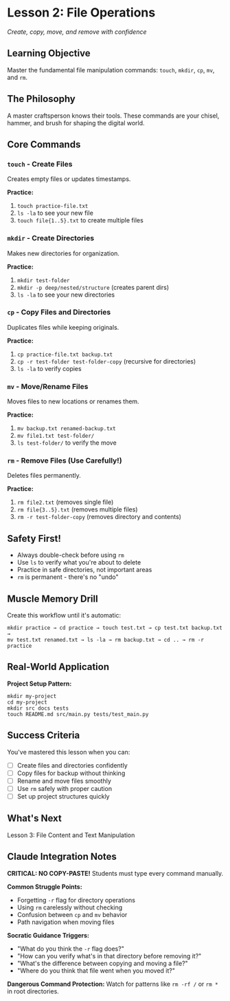 # Lesson 2: File Operations
*Create, copy, move, and remove with confidence*

## Learning Objective
Master the fundamental file manipulation commands: `touch`, `mkdir`, `cp`, `mv`, and `rm`.

## The Philosophy
A master craftsperson knows their tools. These commands are your chisel, hammer, and brush for shaping the digital world.

## Core Commands

### `touch` - Create Files
Creates empty files or updates timestamps.

**Practice:**
1. `touch practice-file.txt`
2. `ls -la` to see your new file
3. `touch file{1..5}.txt` to create multiple files

### `mkdir` - Create Directories
Makes new directories for organization.

**Practice:**
1. `mkdir test-folder`
2. `mkdir -p deep/nested/structure` (creates parent dirs)
3. `ls -la` to see your new directories

### `cp` - Copy Files and Directories
Duplicates files while keeping originals.

**Practice:**
1. `cp practice-file.txt backup.txt`
2. `cp -r test-folder test-folder-copy` (recursive for directories)
3. `ls -la` to verify copies

### `mv` - Move/Rename Files
Moves files to new locations or renames them.

**Practice:**
1. `mv backup.txt renamed-backup.txt`
2. `mv file1.txt test-folder/`
3. `ls test-folder/` to verify the move

### `rm` - Remove Files (Use Carefully!)
Deletes files permanently.

**Practice:**
1. `rm file2.txt` (removes single file)
2. `rm file{3..5}.txt` (removes multiple files)
3. `rm -r test-folder-copy` (removes directory and contents)

## Safety First!
- Always double-check before using `rm`
- Use `ls` to verify what you're about to delete
- Practice in safe directories, not important areas
- `rm` is permanent - there's no "undo"

## Muscle Memory Drill
Create this workflow until it's automatic:
```
mkdir practice → cd practice → touch test.txt → cp test.txt backup.txt → 
mv test.txt renamed.txt → ls -la → rm backup.txt → cd .. → rm -r practice
```

## Real-World Application
**Project Setup Pattern:**
```
mkdir my-project
cd my-project
mkdir src docs tests
touch README.md src/main.py tests/test_main.py
```

## Success Criteria
You've mastered this lesson when you can:
- [ ] Create files and directories confidently
- [ ] Copy files for backup without thinking
- [ ] Rename and move files smoothly
- [ ] Use `rm` safely with proper caution
- [ ] Set up project structures quickly

## What's Next
Lesson 3: File Content and Text Manipulation

## Claude Integration Notes
**CRITICAL: NO COPY-PASTE!**
Students must type every command manually.

**Common Struggle Points:**
- Forgetting `-r` flag for directory operations
- Using `rm` carelessly without checking
- Confusion between `cp` and `mv` behavior
- Path navigation when moving files

**Socratic Guidance Triggers:**
- "What do you think the `-r` flag does?"
- "How can you verify what's in that directory before removing it?"
- "What's the difference between copying and moving a file?"
- "Where do you think that file went when you moved it?"

**Dangerous Command Protection:**
Watch for patterns like `rm -rf /` or `rm *` in root directories.